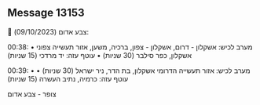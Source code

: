 ## Message 13153

🔴 צבע אדום (09/10/2023):

00:38:
• מערב לכיש: אשקלון - דרום, אשקלון - צפון, ברכיה, משען, אזור תעשייה צפוני אשקלון, כפר סילבר (30 שניות)
• עוטף עזה: יד מרדכי (15 שניות)

00:39:
• מערב לכיש: אזור תעשייה הדרומי אשקלון, בת הדר, ניר ישראל (30 שניות)
• עוטף עזה: כרמיה, נתיב העשרה (15 שניות)

צופר - צבע אדום

